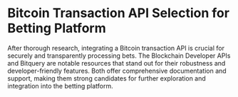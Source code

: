 # Bitcoin Transaction API Selection for Betting Platform

After thorough research, integrating a Bitcoin transaction API is crucial for securely and transparently processing bets. The Blockchain Developer APIs and Bitquery are notable resources that stand out for their robustness and developer-friendly features. Both offer comprehensive documentation and support, making them strong candidates for further exploration and integration into the betting platform.